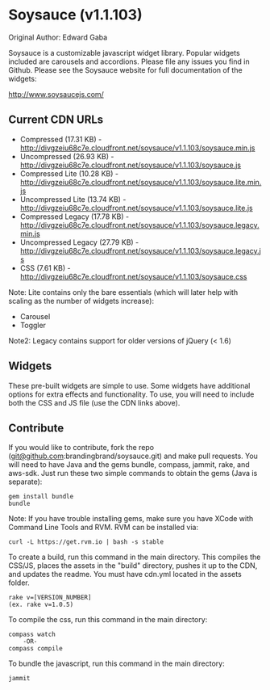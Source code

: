 # Soysauce (v1.1.103)
Original Author: Edward Gaba

Soysauce is a customizable javascript widget library. Popular widgets included are carousels and accordions. Please file any issues you find in Github. Please see the Soysauce website for full documentation of the widgets:

http://www.soysaucejs.com/

## Current CDN URLs
* Compressed (17.31 KB) - http://divgzeiu68c7e.cloudfront.net/soysauce/v1.1.103/soysauce.min.js
* Uncompressed (26.93 KB) - http://divgzeiu68c7e.cloudfront.net/soysauce/v1.1.103/soysauce.js
* Compressed Lite (10.28 KB) - http://divgzeiu68c7e.cloudfront.net/soysauce/v1.1.103/soysauce.lite.min.js
* Uncompressed Lite (13.74 KB) - http://divgzeiu68c7e.cloudfront.net/soysauce/v1.1.103/soysauce.lite.js
* Compressed Legacy (17.78 KB) - http://divgzeiu68c7e.cloudfront.net/soysauce/v1.1.103/soysauce.legacy.min.js
* Uncompressed Legacy (27.79 KB) - http://divgzeiu68c7e.cloudfront.net/soysauce/v1.1.103/soysauce.legacy.js
* CSS (7.61 KB) - http://divgzeiu68c7e.cloudfront.net/soysauce/v1.1.103/soysauce.css

Note: Lite contains only the bare essentials (which will later help with scaling as the number of widgets increase):
* Carousel
* Toggler

Note2: Legacy contains support for older versions of jQuery (< 1.6)

## Widgets
These pre-built widgets are simple to use. Some widgets have additional options for extra effects and functionality. To use, you will need to include both the CSS and JS file (use the CDN links above).

## Contribute
If you would like to contribute, fork the repo (git@github.com:brandingbrand/soysauce.git) and make pull requests. You will need to have Java and the gems bundle, compass, jammit, rake, and aws-sdk. Just run these two simple commands to obtain the gems (Java is separate):

	gem install bundle
	bundle

Note: If you have trouble installing gems, make sure you have XCode with Command Line Tools and RVM. RVM can be installed via:

	curl -L https://get.rvm.io | bash -s stable

To create a build, run this command in the main directory. This compiles the CSS/JS, places the assets in the "build" directory, pushes it up to the CDN, and updates the readme. You must have cdn.yml located in the assets folder.

	rake v=[VERSION_NUMBER]
	(ex. rake v=1.0.5)

To compile the css, run this command in the main directory:

	compass watch
		-OR-
	compass compile

To bundle the javascript, run this command in the main directory:

	jammit
